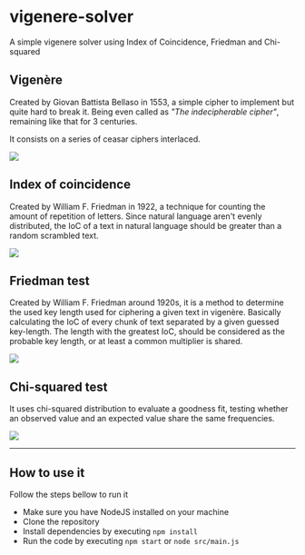 # vigenere-solver

A simple vigenere solver using Index of Coincidence, Friedman and Chi-squared

## Vigenère

Created by Giovan Battista Bellaso in 1553, a simple cipher to implement but quite hard to break it. Being even called as _"The indecipherable cipher"_, remaining like that for 3 centuries.

It consists on a series of ceasar ciphers interlaced.

<img src="https://render.githubusercontent.com/render/math?math={\displaystyle C_{i}=E_{K}(M_{i})=(M_{i}+K_{i}){\bmod {2}}6}">

## Index of coincidence

Created by William F. Friedman in 1922, a technique for counting the amount of repetition of letters. Since natural language aren't evenly distributed, the IoC of a text in natural language should be greater than a random scrambled text.

<img src="https://render.githubusercontent.com/render/math?math=\mathbf{IC} = \frac{\displaystyle\sum_{i=1}^{c}n_i(n_i -1)}{N(N-1)/c}">

## Friedman test

Created by William F. Friedman around 1920s, it is a method to determine the used key length used for ciphering a given text in vigenère.
Basically calculating the IoC of every chunk of text separated by a given guessed key-length. The length with the greatest IoC, should be considered as the probable key length, or at least a common multiplier is shared.

 <img src="https://render.githubusercontent.com/render/math?math={\displaystyle {\bar {r}}_{\cdot j}={\frac {1}{n}}\sum _{i=1}^{n}{r_{ij}}}\bar{r}_{\cdot j} = \frac{1}{n} \sum_{i=1}^n {r_{ij}}">

## Chi-squared test

It uses chi-squared distribution to evaluate a goodness fit, testing whether an observed value and an expected value share the same frequencies.

 <img src="https://render.githubusercontent.com/render/math?math={\displaystyle \sum {\frac {\left({\text{observed}}-{\text{expected}}\right)^{2}}{\text{expected}}}}">

---

## How to use it
Follow the steps bellow to run it
- Make sure you have NodeJS installed on your machine
- Clone the repository
- Install dependencies by executing `npm install`
- Run the code by executing `npm start` or `node src/main.js`
